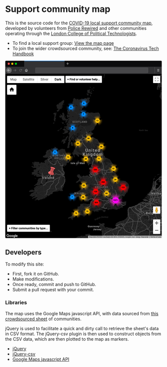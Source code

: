 # Support community map

This is the source code for the [COVID-19 local support community map](https://www.policerewired.org/home/covid-19/communities), developed by volunteers from [Police Rewired](https://policerewired.org) and other communities operating through the [London College of Political Technologists](https://nwspk.com).

* To find a local support group: [View the map page](https://www.policerewired.org/home/covid-19/communities)
* To join the wider crowdsourced community, see: [The Coronavirus Tech Handbook](https://coronavirustechhandbook.com)

![screenshot of the map](screenshots/002-browser-frame.png)

## Developers

To modify this site:

* First, fork it on GitHub.
* Make modifications.
* Once ready, commit and push to GitHub.
* Submit a pull request with your commit.

### Libraries

The map uses the Google Maps javascript API, with data sourced from [this crowdsourced sheet](https://docs.google.com/spreadsheets/d/117ukLjXiz8EfMjP-q9Aiu5XepQ39XK1W4DTMsE87llw/edit?usp=sharing) of communities.

jQuery is used to facilitate a quick and dirty call to retrieve the sheet's data in CSV format. The jQuery-csv plugin is then used to construct objects from the CSV data, which are then plotted to the map as markers.

* [jQuery](https://jquery.com/)
* [jQuery-csv](https://github.com/typeiii/jquery-csv)
* [Google Maps javascript API](https://developers.google.com/maps/documentation/javascript/tutorial)
